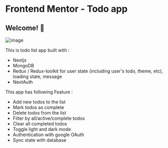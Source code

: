# Frontend Mentor - Todo app

## Welcome! 👋
![image](https://user-images.githubusercontent.com/61945507/143535344-ac03cb0d-784e-460d-941b-42a61cf45770.png)

This is todo list app built with :
- Nextjs
- MongoDB
- Redux / Redux-toolkit for user state (including user's todo, theme, etc), loading state, message
- NextAuth

This app has following Feature : 
- Add new todos to the list
- Mark todos as complete
- Delete todos from the list
- Filter by all/active/complete todos
- Clear all completed todos
- Toggle light and dark mode
- Authentication with google OAuth
- Sync state with database


